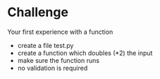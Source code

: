 # Challenge

Your first experience with a function

* create a file test.py
* create a function which doubles (*2) the input
* make sure the function runs
* no validation is required



